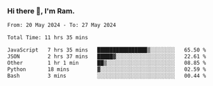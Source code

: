 ### Hi there 👋, I'm Ram.

<!--START_SECTION:waka-->

```txt
From: 20 May 2024 - To: 27 May 2024

Total Time: 11 hrs 35 mins

JavaScript   7 hrs 35 mins   ████████████████▒░░░░░░░░   65.50 %
JSON         2 hrs 37 mins   █████▓░░░░░░░░░░░░░░░░░░░   22.61 %
Other        1 hr 1 min      ██▒░░░░░░░░░░░░░░░░░░░░░░   08.85 %
Python       18 mins         ▓░░░░░░░░░░░░░░░░░░░░░░░░   02.59 %
Bash         3 mins          ░░░░░░░░░░░░░░░░░░░░░░░░░   00.44 %
```

<!--END_SECTION:waka-->
